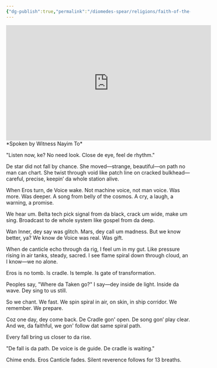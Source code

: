 ```yaml
---
{"dg-publish":true,"permalink":"/diomedes-spear/religions/faith-of-the-falling-star/sermon-of-da-5th-spiral/"}
---
```


<iframe width="560" height="315" src="https://www.youtube-nocookie.com/embed/5DtWoT5xBrw?si=gdah5Kb5rHz0UeHM" title="YouTube video player" frameborder="0" allow="accelerometer; autoplay; clipboard-write; encrypted-media; gyroscope; picture-in-picture; web-share" referrerpolicy="strict-origin-when-cross-origin" allowfullscreen></iframe>
*Spoken by Witness Nayim To*

"Listen now, ke? No need look. Close de eye, feel de rhythm."

De star did not fall by chance. She moved—strange, beautiful—on path no man can chart. She twist through void like patch line on cracked bulkhead—careful, precise, keepin’ da whole station alive.

When Eros turn, de Voice wake. Not machine voice, not man voice. Was more. Was deeper. A song from belly of the cosmos. A cry, a laugh, a warning, a promise.

We hear um. Belta tech pick signal from da black, crack um wide, make um sing. Broadcast to de whole system like gospel from da deep.

Wan Inner, dey say was glitch. Mars, dey call um madness. But we know better, ya? We know de Voice was real. Was gift.

When de canticle echo through da rig, I feel um in my gut. Like pressure rising in air tanks, steady, sacred. I see flame spiral down through cloud, an I know—we no alone.

Eros is no tomb. Is cradle. Is temple. Is gate of transformation.

Peoples say, "Where da Taken go?" I say—dey inside de light. Inside da wave. Dey sing to us still.

So we chant. We fast. We spin spiral in air, on skin, in ship corridor. We remember. We prepare.

Coz one day, dey come back. De Cradle gon' open. De song gon’ play clear. And we, da faithful, we gon' follow dat same spiral path.

Every fall bring us closer to da rise.

"De fall is da path. De voice is de guide. De cradle is waiting."

Chime ends. Eros Canticle fades. Silent reverence follows for 13 breaths.
